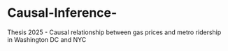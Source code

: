 # Causal-Inference-
Thesis 2025 - Causal relationship between gas prices and metro ridership in Washington DC and NYC
